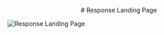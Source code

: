 <p align="center" text="bold"># Response Landing Page </p>
<img src="" alt="Response Landing Page">
